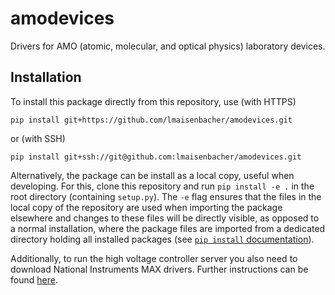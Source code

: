 # amodevices

Drivers for AMO (atomic, molecular, and optical physics) laboratory devices.

## Installation

To install this package directly from this repository, use (with HTTPS)

```
pip install git+https://github.com/lmaisenbacher/amodevices.git
```
or (with SSH)
```
pip install git+ssh://git@github.com:lmaisenbacher/amodevices.git
```

Alternatively, the package can be install as a local copy, useful when developing. For this, clone this repository and run `pip install -e .` in the root directory (containing `setup.py`). The `-e` flag ensures that the files in the local copy of the repository are used when importing the package elsewhere and changes to these files will be directly visible, as opposed to a normal installation, where the package files are imported from a dedicated directory holding all installed packages (see [`pip install` documentation](https://pip.pypa.io/en/stable/cli/pip_install/)).

Additionally, to run the high voltage controller server you also need to download National Instruments MAX drivers. Further instructions can be found [here](https://knowledge.ni.com/KnowledgeArticleDetails?id=kA03q000000YGQwCAO&l=en-US).
